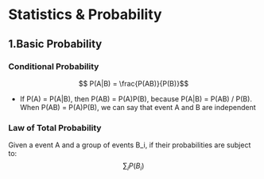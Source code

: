 <script type="text/javascript" src="https://cdn.mathjax.org/mathjax/latest/MathJax.js?config=TeX-AMS_HTML"></script>

# Statistics & Probability
## 1.Basic Probability

### Conditional Probability
$$ P(A|B) = \frac{P(AB)}{P(B)}$$

- If P(A) = P(A|B), then P(AB) = P(A)P(B), because P(A|B) = P(AB) / P(B). When P(AB) = P(A)P(B), we can say that event A and B are independent

### Law of Total Probability
Given a event A and a group of events B_i, if their probabilities are subject to:
$$	\sum_i P(B_i)  $$ 
<!--stackedit_data:
eyJoaXN0b3J5IjpbLTEyNzE2OTE1MDcsMjQ3MzgyNjU3LC00Nj
AxOTkwNDIsMTc3MDU5MzA1LC0xMzM1MzAwOTg0XX0=
-->
